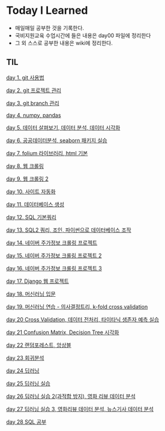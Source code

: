 # Today I Learned
+ 매일매일 공부한 것을 기록한다.
+ 국비지원교육 수업시간에 들은 내용은 day00 파일에 정리한다
+ 그 외 스스로 공부한 내용은 wiki에 정리한다.

## TIL
[day 1. git 사용법](https://github.com/56unbreakable/TIL/blob/master/TIL/day01.md)

[day 2. git 프로젝트 관리](https://github.com/56unbreakable/TIL/blob/master/TIL/day02.md)

[day 3. git branch 관리](https://github.com/56unbreakable/TIL/blob/master/TIL/day03.md)

[day 4. numpy, pandas](https://github.com/56unbreakable/TIL/blob/master/TIL/day04.md)

[day 5. 데이터 살펴보기, 데이터 분석, 데이터 시각화 ](https://github.com/56unbreakable/TIL/blob/master/TIL/day05.md)

[day 6. 공공데이터분석, seaborn 패키지 실습 ](https://github.com/56unbreakable/TIL/blob/master/TIL/day06.md)

[day 7. folium 라이브러리, html 기본 ](https://github.com/56unbreakable/TIL/blob/master/TIL/day07.md)

[day 8. 웹 크롤링 ](https://github.com/56unbreakable/TIL/blob/master/TIL/day08.md)

[day 9. 웹 크롤링 2 ](https://github.com/56unbreakable/TIL/blob/master/TIL/day09.md)

[day 10. 사이트 자동화 ](https://github.com/56unbreakable/TIL/blob/master/TIL/day10.md)

[day 11. 데이터베이스 생성 ](https://github.com/56unbreakable/TIL/blob/master/TIL/day11.md)

[day 12. SQL 기본쿼리](https://github.com/56unbreakable/TIL/blob/master/TIL/day12.md)

[day 13. SQL2 쿼리, 조인, 파이썬으로 데이터베이스 조작](https://github.com/56unbreakable/TIL/blob/master/TIL/day13.md)

[day 14. 네이버 주가정보 크롤링 프로젝트](https://github.com/56unbreakable/TIL/blob/master/TIL/day14.md)

[day 15. 네이버 주가정보 크롤링 프로젝트 2](https://github.com/56unbreakable/TIL/blob/master/TIL/day15.md)

[day 16. 네이버 주가정보 크롤링 프로젝트 3](https://github.com/56unbreakable/TIL/blob/master/TIL/day16.md)

[day 17. Django 웹 프로젝트](https://github.com/56unbreakable/TIL/blob/master/TIL/day17.md)

[day 18. 머신러닝 입문](https://github.com/56unbreakable/TIL/blob/master/TIL/day18.md)

[day 19. 머신러닝 연습 - 의사결정트리, k-fold cross validation ](https://github.com/56unbreakable/TIL/blob/master/TIL/day19.md)

[day 20 Cross Validation, 데이터 전처리, 타이타닉 생존자 예측 실습](https://github.com/56unbreakable/TIL/blob/master/TIL/day20.md)

[day 21 Confusion Matrix, Decision Tree 시각화](https://github.com/56unbreakable/TIL/blob/master/TIL/day21.md)

[day 22 랜덤포레스트, 앙상블](https://github.com/56unbreakable/TIL/blob/master/TIL/day22.md)

[day 23 회귀분석](https://github.com/56unbreakable/TIL/blob/master/TIL/day23.md)

[day 24 딥러닝](https://github.com/56unbreakable/TIL/blob/master/TIL/day24.md)

[day 25 딥러닝 실습](https://github.com/56unbreakable/TIL/blob/master/TIL/day25.md)

[day 26 딥러닝 실습 2(과적합 방지), 영화 리뷰 데이터 분석](https://github.com/56unbreakable/TIL/blob/master/TIL/day26.md)

[day 27 딥러닝 실습 3, 영화리뷰 데이터 분석, 뉴스기사 데이터 분석](https://github.com/56unbreakable/TIL/blob/master/TIL/day27.md)

[day 28 SQL 공부](https://github.com/56unbreakable/TIL/blob/master/TIL/day2.md)